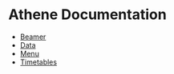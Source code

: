 <link rel="stylesheet" href="/athene/static/styles/standard.css">
<link rel="shortcut icon" type="image/x-icon" href="/athene/favicon.ico">

# Athene Documentation

- [Beamer](/athene/docs/beamer "Docs for the beamer control")
- [Data](/athene/docs/data "Docs for the data")
- [Menu](/athene/docs/menu "Docs for the menu")
- [Timetables](/athene/docs/timetable "Docs for the timetables")
